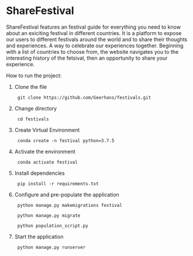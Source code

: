 # ShareFestival

ShareFestival features an festival guide for everything you need to know about an exiciting festival in different countries. It is a 
platform to expose our users to different festivals around the world and to share their thoughts and experiences. A way to celebrate our 
experiences together.
Beginning with a list of countries to choose from, the website navigates you to the interesting history of the fetsival, 
then an opportunity to share your experience.

How to run the project:

1. Clone the file 
        
        git clone https://github.com/Geerhans/festivals.git

2. Change directory 
        
        cd festivals

3. Create Virtual Environment 
        
        conda create -n festival python=3.7.5

4. Activate the environment
        
        conda activate festival

5. Install dependencies 
        
        pip install -r requirements.txt

6. Configure and pre-populate the application 
 
        python manage.py makemigrations festival
        
        python manage.py migrate
        
        python population_script.py

7. Start the application 
        
        python manage.py runserver
